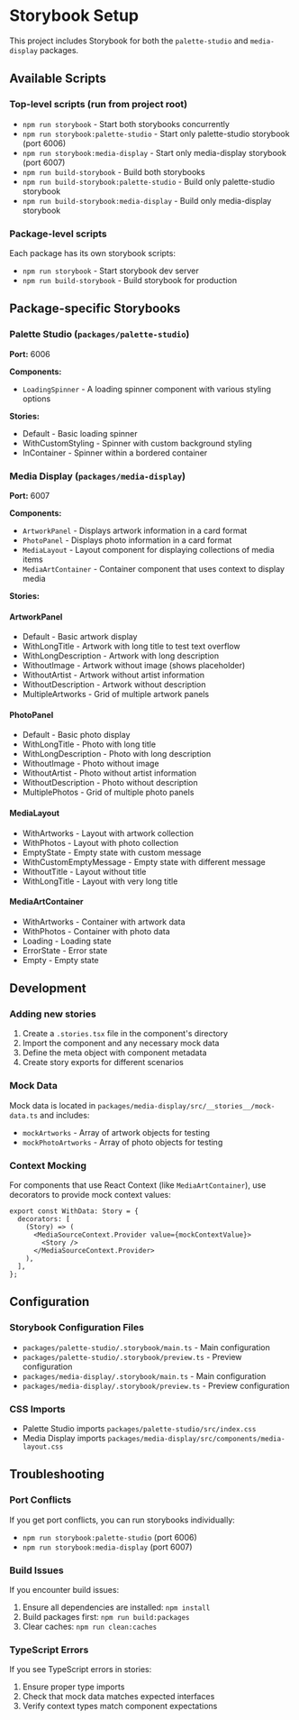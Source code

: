 # Storybook Setup

This project includes Storybook for both the `palette-studio` and `media-display` packages.

## Available Scripts

### Top-level scripts (run from project root)

- `npm run storybook` - Start both storybooks concurrently
- `npm run storybook:palette-studio` - Start only palette-studio storybook (port 6006)
- `npm run storybook:media-display` - Start only media-display storybook (port 6007)
- `npm run build-storybook` - Build both storybooks
- `npm run build-storybook:palette-studio` - Build only palette-studio storybook
- `npm run build-storybook:media-display` - Build only media-display storybook

### Package-level scripts

Each package has its own storybook scripts:
- `npm run storybook` - Start storybook dev server
- `npm run build-storybook` - Build storybook for production

## Package-specific Storybooks

### Palette Studio (`packages/palette-studio`)

**Port:** 6006

**Components:**
- `LoadingSpinner` - A loading spinner component with various styling options

**Stories:**
- Default - Basic loading spinner
- WithCustomStyling - Spinner with custom background styling
- InContainer - Spinner within a bordered container

### Media Display (`packages/media-display`)

**Port:** 6007

**Components:**
- `ArtworkPanel` - Displays artwork information in a card format
- `PhotoPanel` - Displays photo information in a card format
- `MediaLayout` - Layout component for displaying collections of media items
- `MediaArtContainer` - Container component that uses context to display media

**Stories:**

#### ArtworkPanel
- Default - Basic artwork display
- WithLongTitle - Artwork with long title to test text overflow
- WithLongDescription - Artwork with long description
- WithoutImage - Artwork without image (shows placeholder)
- WithoutArtist - Artwork without artist information
- WithoutDescription - Artwork without description
- MultipleArtworks - Grid of multiple artwork panels

#### PhotoPanel
- Default - Basic photo display
- WithLongTitle - Photo with long title
- WithLongDescription - Photo with long description
- WithoutImage - Photo without image
- WithoutArtist - Photo without artist information
- WithoutDescription - Photo without description
- MultiplePhotos - Grid of multiple photo panels

#### MediaLayout
- WithArtworks - Layout with artwork collection
- WithPhotos - Layout with photo collection
- EmptyState - Empty state with custom message
- WithCustomEmptyMessage - Empty state with different message
- WithoutTitle - Layout without title
- WithLongTitle - Layout with very long title

#### MediaArtContainer
- WithArtworks - Container with artwork data
- WithPhotos - Container with photo data
- Loading - Loading state
- ErrorState - Error state
- Empty - Empty state

## Development

### Adding new stories

1. Create a `.stories.tsx` file in the component's directory
2. Import the component and any necessary mock data
3. Define the meta object with component metadata
4. Create story exports for different scenarios

### Mock Data

Mock data is located in `packages/media-display/src/__stories__/mock-data.ts` and includes:
- `mockArtworks` - Array of artwork objects for testing
- `mockPhotoArtworks` - Array of photo objects for testing

### Context Mocking

For components that use React Context (like `MediaArtContainer`), use decorators to provide mock context values:

```tsx
export const WithData: Story = {
  decorators: [
    (Story) => (
      <MediaSourceContext.Provider value={mockContextValue}>
        <Story />
      </MediaSourceContext.Provider>
    ),
  ],
};
```

## Configuration

### Storybook Configuration Files

- `packages/palette-studio/.storybook/main.ts` - Main configuration
- `packages/palette-studio/.storybook/preview.ts` - Preview configuration
- `packages/media-display/.storybook/main.ts` - Main configuration
- `packages/media-display/.storybook/preview.ts` - Preview configuration

### CSS Imports

- Palette Studio imports `packages/palette-studio/src/index.css`
- Media Display imports `packages/media-display/src/components/media-layout.css`

## Troubleshooting

### Port Conflicts
If you get port conflicts, you can run storybooks individually:
- `npm run storybook:palette-studio` (port 6006)
- `npm run storybook:media-display` (port 6007)

### Build Issues
If you encounter build issues:
1. Ensure all dependencies are installed: `npm install`
2. Build packages first: `npm run build:packages`
3. Clear caches: `npm run clean:caches`

### TypeScript Errors
If you see TypeScript errors in stories:
1. Ensure proper type imports
2. Check that mock data matches expected interfaces
3. Verify context types match component expectations 